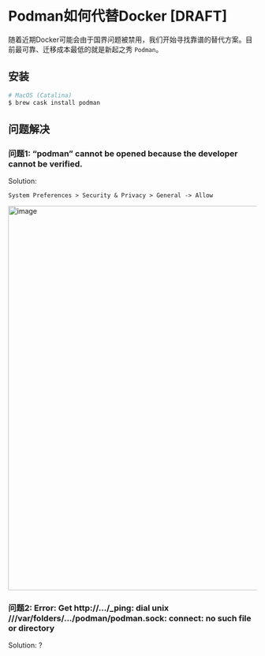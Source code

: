 # Podman如何代替Docker [DRAFT]

随着近期Docker可能会由于国界问题被禁用，我们开始寻找靠谱的替代方案。目前最可靠、迁移成本最低的就是新起之秀 `Podman`。

## 安装

```sh
# MacOS (Catalina)
$ brew cask install podman
```

## 问题解决

### 问题1: “podman” cannot be opened because the developer cannot be verified.

Solution:
```
System Preferences > Security & Privacy > General -> Allow
```

<img width="780" alt="image" src="https://user-images.githubusercontent.com/14041622/101437216-a85d9300-394a-11eb-9900-e32da8100b75.png">


### 问题2: Error: Get http://.../_ping: dial unix ///var/folders/.../podman/podman.sock: connect: no such file or directory

Solution: ?

